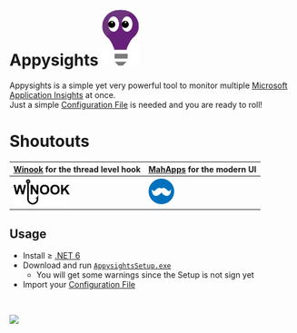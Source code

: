 # Appysights <img src="src/Appysights/Assets/Appysights.png" width="65" /> 

Appysights is a simple yet very powerful tool to monitor multiple [Microsoft Application Insights](https://docs.microsoft.com/en-us/azure/azure-monitor/app/app-insights-overview)  at once. <br/>
Just a simple [Configuration File](CONFIGURATION.md) is needed and you are ready to roll!
 
 # Shoutouts
| [Winook](https://github.com/macote/Winook) for the thread level hook | [MahApps](https://github.com/MahApps/MahApps.Metro) for the modern UI |
| ------------- | ------------- |
| <a href="https://github.com/macote/Winook" target="_blank"><img height="50" src="./src/Appysights/Assets/WinookLogo.png"></a> | <a href="https://github.com/MahApps/MahApps.Metro" target="_blank"><img height="45" src="./src/Appysights/Assets/MahAppsIcon.png"></a> |
 
## Usage
- Install ≥ [.NET 6](https://dotnet.microsoft.com/en-us/download/dotnet/6.0)
- Download and run [`AppysightsSetup.exe`](https://github.com/C1rdec/Appysights/releases/latest/download/AppysightsSetup.exe)
     - You will get some warnings since the Setup is not sign yet
- Import your [Configuration File](CONFIGURATION.md)
<br/>

![](src/Appysights/Assets/Showcase.gif)
